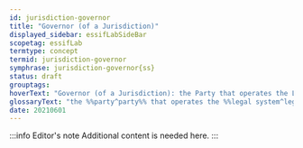 ```yaml
---
id: jurisdiction-governor
title: "Governor (of a Jurisdiction)"
displayed_sidebar: essifLabSideBar
scopetag: essifLab
termtype: concept
termid: jurisdiction-governor
symphrase: jurisdiction-governor{ss}
status: draft
grouptags:
hoverText: "Governor (of a Jurisdiction): the Party that operates the Legal System of that Jurisdiction."
glossaryText: "the %%party^party%% that operates the %%legal system^legal-system%% of that %%jurisdiction^jurisdiction%%."
date: 20210601
---
```


:::info Editor's note
Additional content is needed here.
:::
